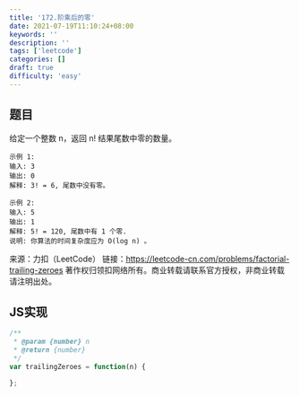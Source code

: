 ```yaml
---
title: '172.阶乘后的零'
date: 2021-07-19T11:10:24+08:00
keywords: ''
description: ''
tags: ['leetcode']
categories: []
draft: true
difficulty: 'easy'
---
```


## 题目

给定一个整数 n，返回 n! 结果尾数中零的数量。

```
示例 1:
输入: 3
输出: 0
解释: 3! = 6, 尾数中没有零。

示例 2:
输入: 5
输出: 1
解释: 5! = 120, 尾数中有 1 个零.
说明: 你算法的时间复杂度应为 O(log n) 。
```

来源：力扣（LeetCode）
链接：https://leetcode-cn.com/problems/factorial-trailing-zeroes
著作权归领扣网络所有。商业转载请联系官方授权，非商业转载请注明出处。


## JS实现

```javascript
/**
 * @param {number} n
 * @return {number}
 */
var trailingZeroes = function(n) {

};
```
